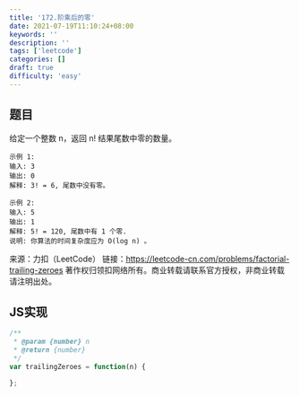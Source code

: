 ```yaml
---
title: '172.阶乘后的零'
date: 2021-07-19T11:10:24+08:00
keywords: ''
description: ''
tags: ['leetcode']
categories: []
draft: true
difficulty: 'easy'
---
```


## 题目

给定一个整数 n，返回 n! 结果尾数中零的数量。

```
示例 1:
输入: 3
输出: 0
解释: 3! = 6, 尾数中没有零。

示例 2:
输入: 5
输出: 1
解释: 5! = 120, 尾数中有 1 个零.
说明: 你算法的时间复杂度应为 O(log n) 。
```

来源：力扣（LeetCode）
链接：https://leetcode-cn.com/problems/factorial-trailing-zeroes
著作权归领扣网络所有。商业转载请联系官方授权，非商业转载请注明出处。


## JS实现

```javascript
/**
 * @param {number} n
 * @return {number}
 */
var trailingZeroes = function(n) {

};
```
